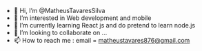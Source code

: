 - 👋 Hi, I’m @MatheusTavaresSilva
- 👀 I’m interested in Web development and mobile
- 🌱 I’m currently learning React js and do pretend to learn node.js
- 💞️ I’m looking to collaborate on ...
- 📫 How to reach me : email = matheustavares876@gmail.com

<!---
MatheusTavaresSilva/MatheusTavaresSilva is a ✨ special ✨ repository because its `README.md` (this file) appears on your GitHub profile.
You can click the Preview link to take a look at your changes.
--->
